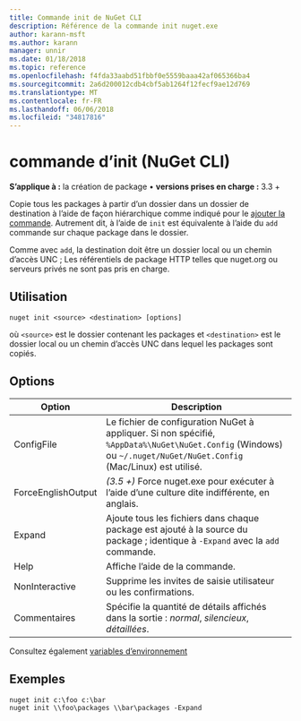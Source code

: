```yaml
---
title: Commande init de NuGet CLI
description: Référence de la commande init nuget.exe
author: karann-msft
ms.author: karann
manager: unnir
ms.date: 01/18/2018
ms.topic: reference
ms.openlocfilehash: f4fda33aabd51fbbf0e5559baaa42af065366ba4
ms.sourcegitcommit: 2a6d200012cdb4cbf5ab1264f12fecf9ae12d769
ms.translationtype: MT
ms.contentlocale: fr-FR
ms.lasthandoff: 06/06/2018
ms.locfileid: "34817816"
---
```

# <a name="init-command-nuget-cli"></a>commande d’init (NuGet CLI)

**S’applique à :** la création de package &bullet; **versions prises en charge :** 3.3 +

Copie tous les packages à partir d’un dossier dans un dossier de destination à l’aide de façon hiérarchique comme indiqué pour le [ajouter la commande](cli-ref-add.md). Autrement dit, à l’aide de `init` est équivalente à l’aide du `add` commande sur chaque package dans le dossier.

Comme avec `add`, la destination doit être un dossier local ou un chemin d’accès UNC ; Les référentiels de package HTTP telles que nuget.org ou serveurs privés ne sont pas pris en charge.

## <a name="usage"></a>Utilisation

```cli
nuget init <source> <destination> [options]
```

où `<source>` est le dossier contenant les packages et `<destination>` est le dossier local ou un chemin d’accès UNC dans lequel les packages sont copiés.

## <a name="options"></a>Options

| Option | Description |
| --- | --- |
| ConfigFile | Le fichier de configuration NuGet à appliquer. Si non spécifié, `%AppData%\NuGet\NuGet.Config` (Windows) ou `~/.nuget/NuGet/NuGet.Config` (Mac/Linux) est utilisé.|
| ForceEnglishOutput | *(3.5 +)*  Force nuget.exe pour exécuter à l’aide d’une culture dite indifférente, en anglais. |
| Expand | Ajoute tous les fichiers dans chaque package est ajouté à la source du package ; identique à `-Expand` avec la `add` commande. |
| Help | Affiche l’aide de la commande. |
| NonInteractive | Supprime les invites de saisie utilisateur ou les confirmations. |
| Commentaires | Spécifie la quantité de détails affichés dans la sortie : *normal*, *silencieux*, *détaillées*. |

Consultez également [variables d’environnement](cli-ref-environment-variables.md)

## <a name="examples"></a>Exemples

```cli
nuget init c:\foo c:\bar
nuget init \\foo\packages \\bar\packages -Expand
```
